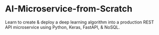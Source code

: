# AI-Microservice-from-Scratch
Learn to create &amp; deploy a deep learning algorithm into a production REST API microservice using Python, Keras, FastAPI, &amp; NoSQL.
